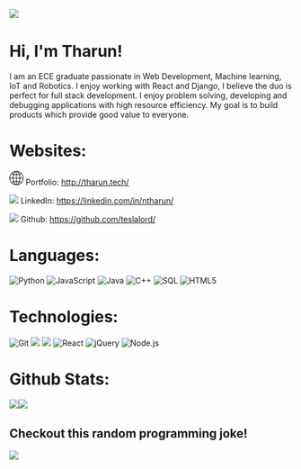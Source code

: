 ![](https://arturssmirnovs.github.io/github-profile-readme-generator/images/banner.png)

# Hi, I'm Tharun!
I am an ECE graduate passionate in Web Development, Machine learning, IoT and Robotics. I enjoy working with React and Django, I believe the duo is perfect for full stack development. I enjoy problem solving, developing and debugging applications with high resource efficiency. My goal is to build products which provide good value to everyone.

# Websites:

<img src="earth.png" height=25 width=25> </img> Portfolio: http://tharun.tech/

![](https://img.shields.io/badge/-000000?style=flat&logo=Linkedin) LinkedIn: https://linkedin.com/in/ntharun/ 

![](https://img.shields.io/badge/-000000?style=flat&logo=git&logoColor=F05032) Github: https://github.com/teslalord/



# Languages:

![Python](https://img.shields.io/badge/-Python-ffffff?style=flat&logo=python)
![JavaScript](https://img.shields.io/badge/-JavaScript-ffffff?style=flat&logo=javascript&logoColor=000000)
![Java](https://img.shields.io/badge/-Java-ffffff?style=flat&logo=Java&logoColor=007396)
![C++](https://img.shields.io/badge/-C++-ffffff?style=flat&logo=C%2B%2B&logoColor=00599C)
![SQL](https://img.shields.io/badge/-SQL-ffffff?style=flat&logo=MySQL)
![HTML5](https://img.shields.io/badge/-HTML5-ffffff?style=flat&logo=HTML5)

# Technologies:

![Git](https://img.shields.io/badge/-Git-ffffff?style=flat&logo=git&logoColor=F05032)
![](https://img.shields.io/badge/-Linux-ffffff?style=flat&logo=Linux&logoColor=000000)
![](https://img.shields.io/badge/-Django-ffffff?style=flat&logo=Django&logoColor=000000)
![React](https://img.shields.io/badge/-React-ffffff?style=flat&logo=React&logoColor=61DAFB)
![jQuery](https://img.shields.io/badge/-jQuery-ffffff?style=flat&logo=jQuery&logoColor=0769AD)
![Node.js](https://img.shields.io/badge/-Node.js-ffffff?style=flat&logo=node.js&logoColor=339933)



# Github Stats:

<img align="" height='170px' src="https://github-readme-stats.vercel.app/api?username=teslalord&show_icons=true&include_all_commits=true&line_height=21&theme=radical" /><img align="" height='170px' src="https://github-readme-stats.vercel.app/api/top-langs/?username=teslalord&layout=compact&theme=radical" />

## Checkout this random programming joke!
![](https://readme-jokes.vercel.app/api)

